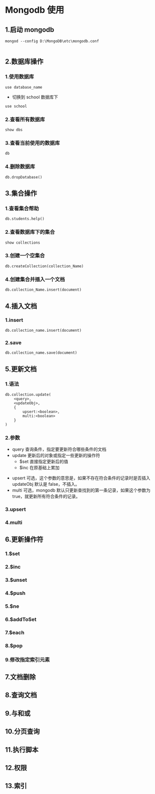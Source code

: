 # Mongodb 使用

## 1.启动 mongodb

```
mongod --config D:\MongoDB\etc\mongodb.conf
```

```

```

## 2.数据库操作

### 1.使用数据库

```
use database_name
```

* 切换到 school 数据库下

```
use school
```

### 2.查看所有数据库

```
show dbs
```

### 3.查看当前使用的数据库

```
db
```

### 4.删除数据库

```
db.dropDatabase()
```

## 3.集合操作

### 1.查看集合帮助

```
db.students.help()
```

### 2.查看数据库下的集合

```
show collections
```

### 3.创建一个空集合

```
db.createCollection(collection_Name)
```

### 4.创建集合并插入一个文档

```
db.collection_Name.insert(document)
```

## 4.插入文档

### 1.insert

```
db.collection_name.insert(document)
```

### 2.save

```
db.collection_name.save(document)
```

## 5.更新文档

### 1.语法

```
db.collection.update(
    <query>,
    <updateObj>,
    {
        upsert:<boolean>,
        multi:<boolean>
    }
)
```

### 2.参数

* query 查询条件，指定要更新符合哪些条件的文档
* update 更新后的对象或指定一些更新的操作符
  * $set 直接指定更新后的值
  * $inc 在原基础上累加

- upsert 可选，这个参数的意思是，如果不存在符合条件的记录时是否插入 updateObj 默认是 false，不插入。
- multi 可选，mongodb 默认只更新查找到的第一条记录，如果这个参数为 true，就更新所有符合条件的记录。

### 3.upsert


### 4.multi

## 6.更新操作符

### 1.$set

### 2.$inc

### 3.$unset

### 4.$push

### 5.$ne

### 6.$addToSet

### 7.$each

### 8.$pop

### 9.修改指定索引元素

## 7.文档删除

## 8.查询文档

## 9.与和或

## 10.分页查询

## 11.执行脚本

## 12.权限

## 13.索引
